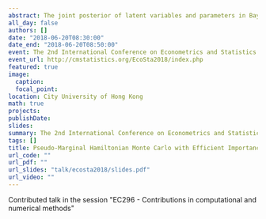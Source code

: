 ```yaml
---
abstract: The joint posterior of latent variables and parameters in Bayesian hierarchical models often has a strong nonlinear dependence structure, thus making it a challenging target for standard Markov-chain Monte-Carlo methods. Pseudo-marginal methods aim at effectively exploring such target distributions, by marginalizing the latent variables using Monte-Carlo integration and directly targeting the marginal posterior of the parameters. We follow this approach and propose a generic pseudo-marginal algorithm for efficiently simulating from the posterior of the parameters. It combines efficient importance sampling, for accurately marginalizing the latent variables, with the recently developed pseudo-marginal Hamiltonian Monte Carlo approach. We illustrate our algorithm in applications to dynamic state space models, where it shows a very high simulation efficiency even in challenging scenarios with complex dependence structures.
all_day: false
authors: []
date: "2018-06-20T08:30:00"
date_end: "2018-06-20T08:50:00"
event: The 2nd International Conference on Econometrics and Statistics (EcoSta 2018)
event_url: http://cmstatistics.org/EcoSta2018/index.php
featured: true
image:
  caption:
  focal_point:
location: City University of Hong Kong
math: true
projects:
publishDate:
slides: 
summary: The 2nd International Conference on Econometrics and Statistics (EcoSta 2018)
tags: []
title: Pseudo-Marginal Hamiltonian Monte Carlo with Efficient Importance Sampling
url_code: ""
url_pdf: ""
url_slides: "talk/ecosta2018/slides.pdf"
url_video: ""
---
```


Contributed talk in the session "EC296 - Contributions in computational and numerical methods"
